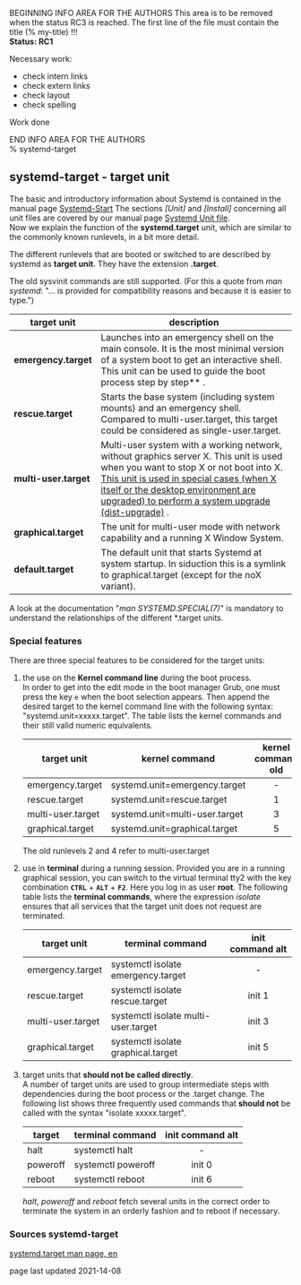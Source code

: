 BEGINNING   INFO AREA FOR THE AUTHORS
This area is to be removed when the status RC3 is reached. The first line of the file must contain the title (% my-title) !!!  
**Status: RC1**

Necessary work:

+ check intern links  
+ check extern links  
+ check layout  
+ check spelling  

Work done


END   INFO AREA FOR THE AUTHORS  
% systemd-target

## systemd-target - target unit

The basic and introductory information about Systemd is contained in the manual page [Systemd-Start](0710-systemd-start_en.md#systemd-der-system--und-dienste-manager) The sections *[Unit]* and *[Install]* concerning all unit files are covered by our manual page [Systemd Unit file](0711-systemd-unit-datei_en.md#systemd-unit-datei).  
Now we explain the function of the **systemd.target** unit, which are similar to the commonly known runlevels, in a bit more detail.

The different runlevels that are booted or switched to are described by systemd as **target unit**. They have the extension **.target**.

The old sysvinit commands are still supported. (For this a quote from *man systemd*: "... is provided for compatibility reasons and because it is easier to type.")

| target unit | description | 
| --- | -------- |
| **emergency.target** | Launches into an emergency shell on the main console. It is the most minimal version of a system boot to get an interactive shell. This unit can be used to guide the boot process step by step** . 
| **rescue.target** | Starts the base system (including system mounts) and an emergency shell. Compared to multi-user.target, this target could be considered as single-user.target. |
| **multi-user.target** | Multi-user system with a working network, without graphics server X. This unit is used when you want to stop X or not boot into X. [This unit is used in special cases (when X itself or the desktop environment are upgraded) to perform a system upgrade (dist-upgrade)](0705-sys-admin-apt_en.md#full-upgrade-execute) . |
| **graphical.target** | The unit for multi-user mode with network capability and a running X Window System. |
| **default.target** | The default unit that starts Systemd at system startup. In siduction this is a symlink to graphical.target (except for the noX variant). |

A look at the documentation "*man SYSTEMD.SPECIAL(7)*" is mandatory to understand the relationships of the different *.target units.

### Special features

There are three special features to be considered for the target units:

1. the use on the **Kernel command line** during the boot process.  
    In order to get into the edit mode in the boot manager Grub, one must press the key `e` when the boot selection appears. Then append the desired target to the kernel command line with the following syntax: "systemd.unit=xxxxx.target". The table lists the kernel commands and their still valid numeric equivalents.

    | target unit | kernel command | kernel command old |
    | --------- | ------------- | :---: |
    | emergency.target | systemd.unit=emergency.target | - |
    | rescue.target | systemd.unit=rescue.target | 1 |
    | multi-user.target | systemd.unit=multi-user.target | 3 |
    | graphical.target | systemd.unit=graphical.target | 5 |

    The old runlevels 2 and 4 refer to multi-user.target

2. use in **terminal** during a running session.
    Provided you are in a running graphical session, you can switch to the virtual terminal tty2 with the key combination **`CTRL`** + **`ALT`** + **`F2`**. Here you log in as user **root**. The following table lists the **terminal commands**, where the expression *isolate* ensures that all services that the target unit does not request are terminated.

    | target unit | terminal command | init command alt |
    | --------- | --------------- | :----: |
    | emergency.target | systemctl isolate emergency.target | - |
    | rescue.target | systemctl isolate rescue.target | init 1 |
    | multi-user.target | systemctl isolate multi-user.target | init 3 |
    | graphical.target | systemctl isolate graphical.target | init 5 |


3. target units that **should not be called directly**.  
    A number of target units are used to group intermediate steps with dependencies during the boot process or the .target change. The following list shows three frequently used commands that **should not** be called with the syntax "isolate xxxxx.target".

    | target | terminal command | init command alt |
    | -------- | --------------- | :--------: |
    | halt | systemctl halt | - |
    | poweroff | systemctl poweroff | init 0 |
    | reboot | systemctl reboot | init 6 |

    *halt*, *poweroff* and *reboot* fetch several units in the correct order to terminate the system in an orderly fashion and to reboot if necessary.

### Sources systemd-target

[systemd.target man page, en](https://manpages.debian.org/testing/manpages-de/systemd.target.5.de.html)

<div id="rev">page last updated 2021-14-08</div>
